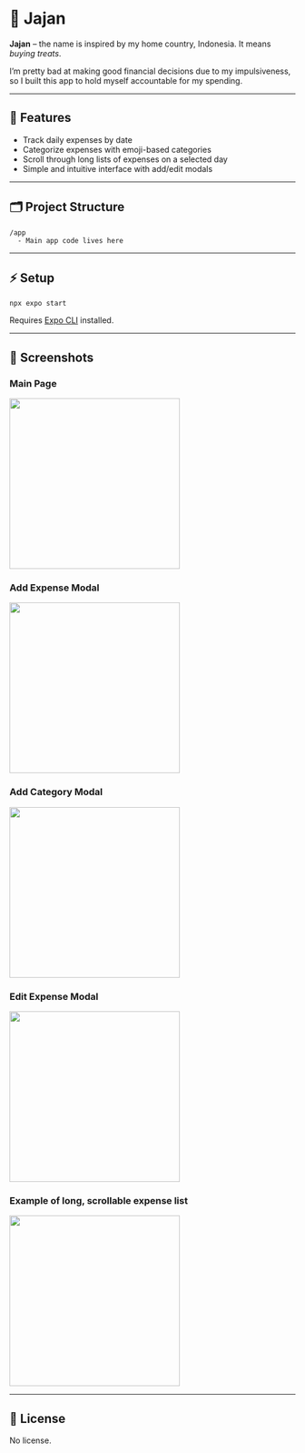 # 📱 Jajan

**Jajan** – the name is inspired by my home country, Indonesia. It means *buying treats*.  

I’m pretty bad at making good financial decisions due to my impulsiveness, so I built this app to hold myself accountable for my spending.

---

## 🚀 Features

- Track daily expenses by date
- Categorize expenses with emoji-based categories
- Scroll through long lists of expenses on a selected day
- Simple and intuitive interface with add/edit modals

---

## 🗂️ Project Structure

```
/app
  - Main app code lives here
```

---

## ⚡️ Setup

```
npx expo start
```

Requires [Expo CLI](https://docs.expo.dev/get-started/installation/) installed.

---

## 📸 Screenshots

<h3>Main Page</h3>
<img src="./jajan/screenshots/main.png" width="300" />

<h3>Add Expense Modal</h3>
<img src="./jajan/screenshots/add-modal.png" width="300" />

<h3>Add Category Modal</h3>
<img src="./jajan/screenshots/add-category.png" width="300" />

<h3>Edit Expense Modal</h3>
<img src="./jajan/screenshots/edit-modal.png" width="300" />

<h3>Example of long, scrollable expense list</h3>
<img src="./jajan/screenshots/scroll.png" width="300" />

---

## 📝 License

No license.
